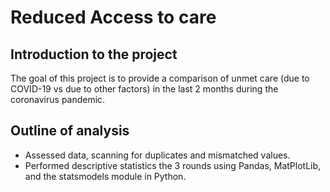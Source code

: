 # Reduced Access to care

## Introduction to the project

The goal of this project is to provide a comparison of unmet care (due to COVID-19 vs due to other factors) in the last 2 months during the coronavirus pandemic.

## Outline of analysis

* Assessed data, scanning for duplicates and mismatched values.
* Performed descriptive statistics the 3 rounds using Pandas, MatPlotLib, and the statsmodels module in Python.
